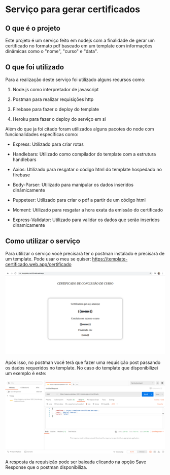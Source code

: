 # Serviço para gerar certificados

## O que é o projeto

Este projeto é um serviço feito em nodejs com a finalidade de gerar um certificado no formato pdf baseado em um template com informações dinâmicas como o "nome", "curso" e "data".

## O que foi utilizado

Para a realização deste serviço foi utilizado alguns recursos como:

1. Node.js como interpretador de javascript

2. Postman para realizar requisições http

3. Firebase para fazer o deploy do template

4. Heroku para fazer o deploy do serviço em si

Além do que ja foi citado foram utilizados alguns pacotes do node com funcionalidades específicas como:

* Express: Utilizado para criar rotas

* Handlebars: Utilizado como compilador do template com a estrutura handlebars

* Axios: Utilizado para resgatar o código html do template hospedado no firebase

* Body-Parser: Utilizado para manipular os dados inseridos dinâmicamente

* Puppeteer: Utilizado para criar o pdf a partir de um código html

* Moment: Utilizado para resgatar a hora exata da emissão do certificado

* Express-Validator: Utilizado para validar os dados que serão inseridos dinamicamente

## Como utilizar o serviço

Para utilizar o serviço você precisará ter o postman instalado e precisará de um template. Pode usar o meu se quiser: https://template-certificado.web.app/certificado

![Alt text](/imagens/template.png?raw=true "Imagem do template")

Após isso, no postman você terá que fazer uma requisição post passando os dados requeridos no template. No caso do template que disponibilizei um exemplo é este:

![Alt text](/imagens/postman.png?raw=true "Imagem do postman")

A resposta da requisição pode ser baixada clicando na opção Save Response que o postman disponibiliza.